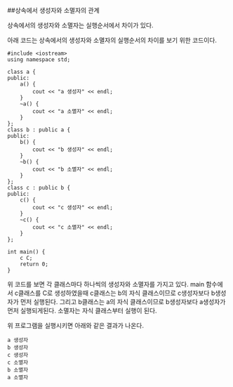##상속에서 생성자와 소멸자의 관계

상속에서의 생성자와 소멸자는 실행순서에서 차이가 있다.

아래 코드는 상속에서의 생성자와 소멸자의 실행순서의 차이를 보기 위한 코드이다. 

```
#include <iostream>
using namespace std;

class a {
public:
	a() {
		cout << "a 생성자" << endl;
	}
	~a() {
		cout << "a 소멸자" << endl;
	}
};
class b : public a {
public:
	b() {
		cout << "b 생성자" << endl;
	}
	~b() {
		cout << "b 소멸자" << endl;
	}
};
class c : public b {
public:
	c() {
		cout << "c 생성자" << endl;
	}
	~c() {
		cout << "c 소멸자" << endl;
	}
};

int main() {
	c C;
	return 0;
}

```
위 코드를 보면 각 클래스마다 하나씩의 생성자와 소멸자를 가지고 있다. main 함수에서 c클래스를 C로 생성하였을때 c클래스는 b의 자식 클래스이므로 c생성자보다 b생성자가 먼저 실행된다. 그리고 b클래스는 a의 자식 클래스이므로 b생성자보다 a생성자가 먼저 실행되게된다. 
소멸자는 자식 클래스부터 실행이 된다.

위 프로그램을 실행시키면 아래와 같은 결과가 나온다.
```
a 생성자
b 생성자
c 생성자
c 소멸자
b 소멸자
a 소멸자
```
